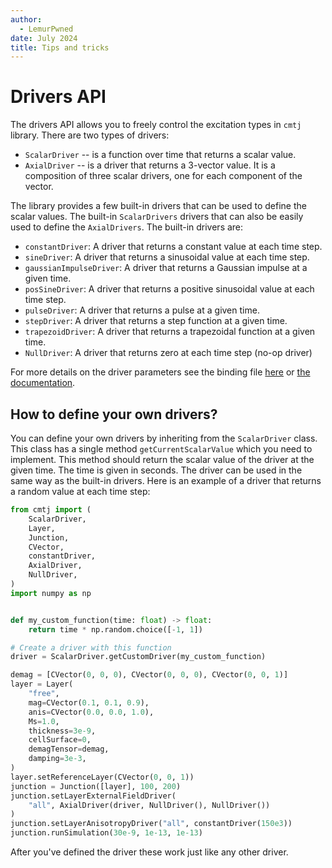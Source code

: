 ```yaml
---
author:
  - LemurPwned
date: July 2024
title: Tips and tricks
---
```



# Drivers API

The drivers API allows you to freely control the excitation types in `cmtj` library.
There are two types of drivers:

- `ScalarDriver` -- is a function over time that returns a scalar value.
- `AxialDriver` -- is a driver that returns a 3-vector value. It is a composition of three scalar drivers, one for each component of the vector.

The library provides a few built-in drivers that can be used to define the scalar values. The built-in `ScalarDrivers` drivers that can also be easily used to define the `AxialDrivers`. The built-in drivers are:

- `constantDriver`: A driver that returns a constant value at each time step.
- `sineDriver`: A driver that returns a sinusoidal value at each time step.
- `gaussianImpulseDriver`: A driver that returns a Gaussian impulse at a given time.
- `posSineDriver`: A driver that returns a positive sinusoidal value at each time step.
- `pulseDriver`: A driver that returns a pulse at a given time.
- `stepDriver`: A driver that returns a step function at a given time.
- `trapezoidDriver`: A driver that returns a trapezoidal function at a given time.
- `NullDriver`: A driver that returns zero at each time step (no-op driver)

For more details on the driver parameters see the binding file [here](https://github.com/LemurPwned/cmtj/blob/master/cmtj/__init__.pyi#L14) or [the documentation](../core/#cmtj.constantDriver).
<!-- http://127.0.0.1:8000/cmtj/api/drivers/core/#cmtj.constantDriver
http://127.0.0.1:8000/cmtj/api/core/ -->
## How to define your own drivers?

You can define your own drivers by inheriting from the `ScalarDriver` class. This class has a single method `getCurrentScalarValue` which you need to implement. This method should return the scalar value of the driver at the given time. The time is given in seconds. The driver can be used in the same way as the built-in drivers. Here is an example of a driver that returns a random value at each time step:

```python
from cmtj import (
    ScalarDriver,
    Layer,
    Junction,
    CVector,
    constantDriver,
    AxialDriver,
    NullDriver,
)
import numpy as np


def my_custom_function(time: float) -> float:
    return time * np.random.choice([-1, 1])

# Create a driver with this function
driver = ScalarDriver.getCustomDriver(my_custom_function)

demag = [CVector(0, 0, 0), CVector(0, 0, 0), CVector(0, 0, 1)]
layer = Layer(
    "free",
    mag=CVector(0.1, 0.1, 0.9),
    anis=CVector(0.0, 0.0, 1.0),
    Ms=1.0,
    thickness=3e-9,
    cellSurface=0,
    demagTensor=demag,
    damping=3e-3,
)
layer.setReferenceLayer(CVector(0, 0, 1))
junction = Junction([layer], 100, 200)
junction.setLayerExternalFieldDriver(
    "all", AxialDriver(driver, NullDriver(), NullDriver())
)
junction.setLayerAnisotropyDriver("all", constantDriver(150e3))
junction.runSimulation(30e-9, 1e-13, 1e-13)

```

After you've defined the driver these work just like any other driver.
